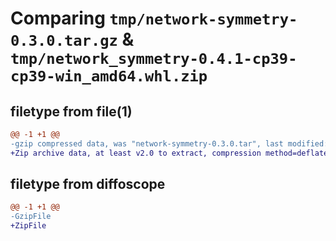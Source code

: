 # Comparing `tmp/network-symmetry-0.3.0.tar.gz` & `tmp/network_symmetry-0.4.1-cp39-cp39-win_amd64.whl.zip`

## filetype from file(1)

```diff
@@ -1 +1 @@
-gzip compressed data, was "network-symmetry-0.3.0.tar", last modified: Wed Sep 21 18:47:20 2022, max compression
+Zip archive data, at least v2.0 to extract, compression method=deflate
```

## filetype from diffoscope

```diff
@@ -1 +1 @@
-GzipFile
+ZipFile
```

